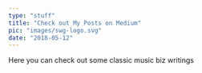 ```yaml
---
type: "stuff"
title: "Check out My Posts on Medium"
pic: "images/swg-logo.svg"
date: "2018-05-12"
---
```


Here you can check out some classic music biz writings